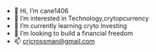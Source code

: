 - 👋 Hi, I’m cane1406
- 👀 I’m interested in Technology,crytopcurrency
- 🌱 I’m currently learning cryto Investing
- 💞️ I’m looking to build a financial freedom
- 📫 crjcrossman@gmail.com

<!---
CANE1406/CANE1406 is a ✨ special ✨ repository because its `README.md` (this file) appears on your GitHub profile.
You can click the Preview link to take a look at your changes.
--->
